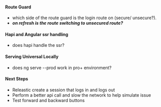 #### Route Guard

- which side of the route guard is the login route on (secure/ unsecure?).
- **_on refresh is the route switching to unsecured route?_**

#### Hapi and Angular ssr handling

- does hapi handle the ssr?

#### Serving Universal Locally

- does ng serve --prod work in pro+ environment?

#### Next Steps

- Releastic create a session that logs in and logs out
- Perform a better api call and slow the network to help simulate issue
- Test forward and backward buttons
